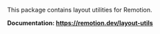 This package contains layout utilities for Remotion.

**Documentation: https://remotion.dev/layout-utils**
